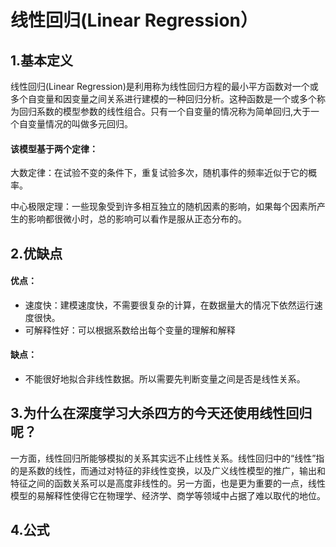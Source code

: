 # 线性回归(Linear Regression）

## 1.基本定义
线性回归(Linear Regression)是利用称为线性回归方程的最小平方函数对一个或多个自变量和因变量之间关系进行建模的一种回归分析。这种函数是一个或多个称为回归系数的模型参数的线性组合。只有一个自变量的情况称为简单回归,大于一个自变量情况的叫做多元回归。

#### 该模型基于两个定律：

大数定律：在试验不变的条件下，重复试验多次，随机事件的频率近似于它的概率。

中心极限定理：一些现象受到许多相互独立的随机因素的影响，如果每个因素所产生的影响都很微小时，总的影响可以看作是服从正态分布的。

## 2.优缺点

#### 优点：
* 速度快：建模速度快，不需要很复杂的计算，在数据量大的情况下依然运行速度很快。
* 可解释性好：可以根据系数给出每个变量的理解和解释

#### 缺点：
* 不能很好地拟合非线性数据。所以需要先判断变量之间是否是线性关系。

## 3.为什么在深度学习大杀四方的今天还使用线性回归呢？

一方面，线性回归所能够模拟的关系其实远不止线性关系。线性回归中的“线性”指的是系数的线性，而通过对特征的非线性变换，以及广义线性模型的推广，输出和特征之间的函数关系可以是高度非线性的。另一方面，也是更为重要的一点，线性模型的易解释性使得它在物理学、经济学、商学等领域中占据了难以取代的地位。

## 4.公式
